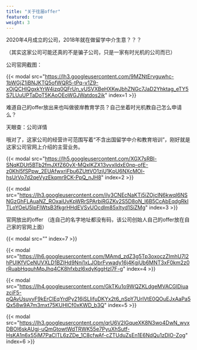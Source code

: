 ```yaml
---
title: "关于往届offer"
featured: true
weight: 3
---
```


2020年4月成立的公司，2018年就在做留学中介生意？？？

（其实这家公司可能还真的不是骗子公司，只是一家有时光机的公司而已）

公司官网截图：

{{< modal src="https://lh3.googleusercontent.com/9MZNtErvguwhc-1bWGjZ1iBNJKTQ5ofWQR5-tPq-v1Z9-xOjQCHlQgxkYrW4izq0QFrUn_yUSVXBeHXKwJbhZNGc7JaD2Yhktag_eTY5S7LUuUPTaDoT5KAoOEoWGJWatdos2ik" index=1 >}}

难道自己的offer放出来也叫做彼岸教育学员？自己坐着时光机教自己怎么申请么？

天眼查：公司详情

哦对了，这家公司的经营许可范围写着“不含出国留学中介和教育培训”，刚好就是这家公司官网上介绍的主营业务。

{{< modal src="https://lh5.googleusercontent.com/XGX7sRBl-SNqKDUt5BTb2fmJXfZ60vX-MQxIKZX13vvxlldxE0np-ofE-z0Khl5fSPpw_2EUAfwxriFbu6ZUttVO1zjU1KpU6NXcMOl-hsUrVo7d2qeVyzEkqmr9CK-PpQ_nJH8" index=2 >}}

{{< modal src="https://lh3.googleusercontent.com/ily3CNEcNaKTi5iZOjclN6kwqI6NSNGzGhFLAuaNZ_ROxaiUvKpWRrSPArbiRGZKv2S5D8oN_l6B5CcAbEqdgRkITLoYOeU5lpFlWtsB3fkgrHHdEVSvUOcdlm85xItyd1SiZMg" index=3 >}}

官网放出的offer （连自己的名字地址都没有码，该公司创始人自己的offer放在自己家的官网上面）

{{< modal src="" index=7 >}}

{{< modal src="https://lh6.googleusercontent.com/MAmd_zdZ3g5Tp3oxoczZImhU7I2hPUIKfVCeNUVXLD1BZIHd9Nni1xLJObrFvwady16j4KgjUb6MNT3xF0km2z0rRuabHqquhMpJhq4CK8hfxbzl6xdyKggHzl7F-g" index=4 >}}

{{< modal src="https://lh4.googleusercontent.com/GkTKu1o9WQZKLdgeMVACGlDiuazciF5-pQAvUsuyvF9kErClEqYrdPy216jSLIifuDKYx2t6_nSpY7UrlVtE0QOuEJxAaPa5Qx58w9A7m3mxt75KUHICf0xKWD_b3Q" index=5 >}}

{{< modal src="https://lh3.googleusercontent.com/qrU6V2lGqueXK8N3wo4DwN_wyxDBOI6skAUgj-uQmGtowtWdTRWK55e7PyuXhSutf-HsKA1n6x55jM7PaCITL6zZDe_1C8cfwAf-cZTUduZsEn1E6NdQu1zDlO-Zog" index=6 >}}

